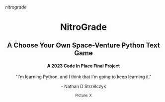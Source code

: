 ###### nitrograde

<h1 align="center">NitroGrade</h1>
<h2 align="center">A Choose Your Own Space-Venture Python Text Game</h2>
<h4 align="center">A 2023 Code In Place Final Project</h4>

<p align="center">"I'm learning Python, and I think that I'm going to keep learning it."</p>
<p align="center">- Nathan D Strzelczyk</p>

<p align="center">
  <img src="" alt="">
  <br>
  <sub>Picture: X</sub>
</p>

